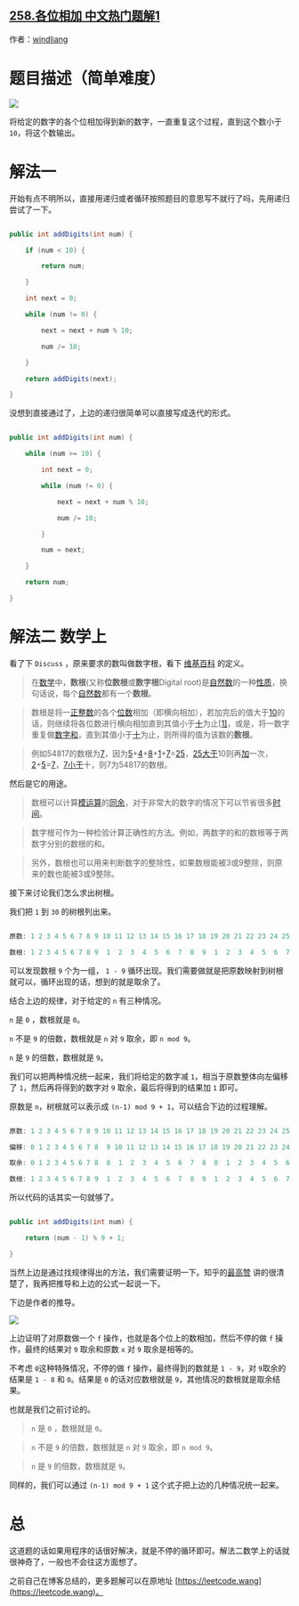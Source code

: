 ## [258.各位相加 中文热门题解1](https://leetcode.cn/problems/add-digits/solutions/100000/xiang-xi-tong-su-de-si-lu-fen-xi-duo-jie-fa-by-5-7)

作者：[windliang](https://leetcode.cn/u/windliang)
# 题目描述（简单难度）

![](https://pic.leetcode-cn.com/e8e34cde17fd6c4715b952a5439d0126e1073f181e3bd255ce9e5ecfb87bf663.jpg)

将给定的数字的各个位相加得到新的数字，一直重复这个过程，直到这个数小于 `10`，将这个数输出。

# 解法一

开始有点不明所以，直接用递归或者循环按照题目的意思写不就行了吗，先用递归尝试了一下。

```java
public int addDigits(int num) {
    if (num < 10) {
        return num;
    }
    int next = 0;
    while (num != 0) {
        next = next + num % 10;
        num /= 10;
    }
    return addDigits(next);
}
```

没想到直接通过了，上边的递归很简单可以直接写成迭代的形式。

```java
public int addDigits(int num) {
    while (num >= 10) {
        int next = 0;
        while (num != 0) {
            next = next + num % 10;
            num /= 10;
        }
        num = next;
    }
    return num;
}
```

# 解法二 数学上

看了下 `Discuss` ，原来要求的数叫做数字根，看下 [维基百科](https://zh.wikipedia.org/wiki/數根) 的定义。

> 在[数学](https://zh.wikipedia.org/wiki/數學)中，**数根**(又称**位数根**或**数字根**Digital root)是[自然数](https://zh.wikipedia.org/wiki/自然數)的一种[性质](https://zh.wikipedia.org/w/index.php?title=性質&action=edit&redlink=1)，换句话说，每个[自然数](https://zh.wikipedia.org/wiki/自然數)都有一个**数根**。
>
> 数根是将一[正整数](https://zh.wikipedia.org/wiki/正整數)的各个[位数](https://zh.wikipedia.org/wiki/位數)相加（即横向相加），若加完后的值大于[10](https://zh.wikipedia.org/wiki/10)的话，则继续将各位数进行横向相加直到其值小于[十](https://zh.wikipedia.org/wiki/十)为止[[1\]](https://zh.wikipedia.org/wiki/數根#cite_note-數學的神祕奇趣-1)，或是，将一数字重复做[数字和](https://zh.wikipedia.org/wiki/数字和)，直到其值小于[十](https://zh.wikipedia.org/wiki/十)为止，则所得的值为该数的**数根**。
>
> 例如54817的数根为[7](https://zh.wikipedia.org/wiki/7)，因为[5](https://zh.wikipedia.org/wiki/5)+[4](https://zh.wikipedia.org/wiki/4)+[8](https://zh.wikipedia.org/wiki/8)+[1](https://zh.wikipedia.org/wiki/1)+[7](https://zh.wikipedia.org/wiki/7)=[25](https://zh.wikipedia.org/wiki/25)，[25](https://zh.wikipedia.org/wiki/25)[大于](https://zh.wikipedia.org/wiki/大于)10则再[加](https://zh.wikipedia.org/wiki/加)一次，[2](https://zh.wikipedia.org/wiki/2)+[5](https://zh.wikipedia.org/wiki/5)=[7](https://zh.wikipedia.org/wiki/7)，[7](https://zh.wikipedia.org/wiki/7)[小于](https://zh.wikipedia.org/wiki/小于)十，则7为54817的数根。

然后是它的用途。

> 数根可以计算[模运算](https://zh.wikipedia.org/wiki/模运算)的[同余](https://zh.wikipedia.org/wiki/同餘)，对于非常大的数字的情况下可以节省很多[时间](https://zh.wikipedia.org/wiki/時間)。
>
> 数字根可作为一种检验计算正确性的方法。例如，两数字的和的数根等于两数字分别的数根的和。
>
> 另外，数根也可以用来判断数字的整除性，如果数根能被3或9整除，则原来的数也能被3或9整除。

接下来讨论我们怎么求出树根。

我们把 `1` 到 `30` 的树根列出来。

```java
原数: 1 2 3 4 5 6 7 8 9 10 11 12 13 14 15 16 17 18 19 20 21 22 23 24 25 26 27 28 29 30
数根: 1 2 3 4 5 6 7 8 9  1  2  3  4  5  6  7  8  9  1  2  3  4  5  6  7  8  9  1  2  3 
```

可以发现数根 `9` 个为一组， `1 - 9` 循环出现。我们需要做就是把原数映射到树根就可以，循环出现的话，想到的就是取余了。

结合上边的规律，对于给定的 `n` 有三种情况。

`n` 是 `0` ，数根就是 `0`。

`n` 不是 `9` 的倍数，数根就是 `n` 对 `9` 取余，即 `n mod 9`。

`n` 是 `9` 的倍数，数根就是 `9`。

我们可以把两种情况统一起来，我们将给定的数字减 `1`，相当于原数整体向左偏移了 `1`，然后再将得到的数字对 `9` 取余，最后将得到的结果加 `1` 即可。

原数是 `n`，树根就可以表示成 `(n-1) mod 9 + 1`，可以结合下边的过程理解。

```java
原数: 1 2 3 4 5 6 7 8 9 10 11 12 13 14 15 16 17 18 19 20 21 22 23 24 25 26 27 28 29 30
偏移: 0 1 2 3 4 5 6 7 8  9 10 11 12 13 14 15 16 17 18 19 20 21 22 23 24 25 26 27 28 29 
取余: 0 1 2 3 4 5 6 7 8  0  1  2  3  4  5  6  7  8  0  1  2  3  4  5  6  7  8  0  1  2  
数根: 1 2 3 4 5 6 7 8 9  1  2  3  4  5  6  7  8  9  1  2  3  4  5  6  7  8  9  1  2  3 
```

所以代码的话其实一句就够了。

```java
public int addDigits(int num) {
    return (num - 1) % 9 + 1;
}
```

当然上边是通过找规律得出的方法，我们需要证明一下。知乎的[最高赞](https://www.zhihu.com/question/30972581/answer/50203344) 讲的很清楚了，我再把推导和上边的公式一起说一下。

下边是作者的推导。

![](https://pic.leetcode-cn.com/5f278a8d126e15d3ec8e04aa3aa3dcfe793ca285702a49ad113112e309bc09b6.jpg)

上边证明了对原数做一个 `f` 操作，也就是各个位上的数相加，然后不停的做 `f` 操作，最终的结果对 `9` 取余和原数 `x` 对 `9` 取余是相等的。

不考虑 `0`这种特殊情况，不停的做 `f` 操作，最终得到的数就是 `1 - 9`，对 `9`取余的结果是 `1 - 8` 和 `0`。结果是 `0` 的话对应数根就是 `9`，其他情况的数根就是取余结果。

也就是我们之前讨论的。

> `n` 是 `0` ，数根就是 `0`。
>
> `n` 不是 `9` 的倍数，数根就是 `n` 对 `9` 取余，即 `n mod 9`。
>
> `n` 是 `9` 的倍数，数根就是 `9`。

同样的，我们可以通过 `(n-1) mod 9 + 1` 这个式子把上边的几种情况统一起来。

# 总

这道题的话如果用程序的话很好解决，就是不停的循环即可。解法二数学上的话就很神奇了，一般也不会往这方面想了。

之前自己在博客总结的，更多题解可以在原地址 [https://leetcode.wang](https://leetcode.wang)。
